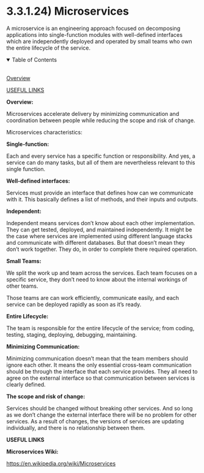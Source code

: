 # 3.3.1.24) Microservices

A microservice is an engineering approach focused on decomposing applications into single-function modules with well-defined interfaces which are independently deployed and operated by small teams who own the entire lifecycle of the service.

<details open>
<summary>Table of Contents</summary>
<br>

[Overview](#h1)

[USEFUL LINKS](#hx)

</details>

<a name="h1"/>

**Overview:**

Microservices accelerate delivery by minimizing communication and coordination between people while reducing the scope and risk of change.

Microservices characteristics:

**Single-function:**

Each and every service has a specific function or responsibility. And yes, a service can do many tasks, but all of them are nevertheless relevant to this single function.

**Well-defined interfaces:**

Services must provide an interface that defines how can we communicate with it. This basically defines a list of methods, and their inputs and outputs.

**Independent:**

Independent means services don’t know about each other implementation. They can get tested, deployed, and maintained independently.
It might be the case where services are implemented using different language stacks and communicate with different databases.
But that doesn’t mean they don’t work together. They do, in order to complete there required operation.

**Small Teams:**

We split the work up and team across the services. Each team focuses on a specific service, they don’t need to know about the internal workings of other teams.

Those teams are can work efficiently, communicate easily, and each service can be deployed rapidly as soon as it’s ready.

**Entire Lifecycle:**

The team is responsible for the entire lifecycle of the service; from coding, testing, staging, deploying, debugging, maintaining.

**Minimizing Communication:**

Minimizing communication doesn’t mean that the team members should ignore each other. It means the only essential cross-team communication should be through the interface that each service provides.
They all need to agree on the external interface so that communication between services is clearly defined.

**The scope and risk of change:**

Services should be changed without breaking other services. And so long as we don’t change the external interface there will be no problem for other services.
As a result of changes, the versions of services are updating individually, and there is no relationship between them.

<a name="hx"/>

**USEFUL LINKS**

**Microservices Wiki:**

https://en.wikipedia.org/wiki/Microservices






